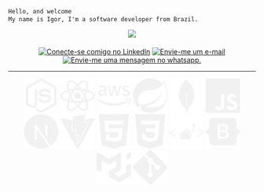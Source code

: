 ```
Hello, and welcome
My name is Igor, I'm a software developer from Brazil.
```

<div align="center">

</div>
<div align="center">
<picture>
<source 
  srcset="https://github-readme-stats.vercel.app/api/top-langs/?username=igorsans&layout=compact&langs_count=10&theme=dark"
  media="(prefers-color-scheme: dark)"
/>
<source
  srcset="https://github-readme-stats.vercel.app/api/top-langs/?username=igorsans&layout=compact&langs_count=10&theme=graywhite"
  media="(prefers-color-scheme: light), (prefers-color-scheme: no-preference)"
/>
<img src="https://github-readme-stats.vercel.app/api/top-langs/?username=igorsans&layout=compact&langs_count=10&theme=dark" />
</picture>
</div>
<div align="center">
    <br>
    <a href="https://www.linkedin.com/in/devsantos/"><img src="https://img.shields.io/badge//devsantos-282C34?logo=linkedin&logoColor=F1F1F1" alt="Conecte-se comigo no LinkedIn" title="Clique aqui para visualizar meu perfil no LinkedIn." height="25"/></a>
    <a href="mailto:igor.santos0@hotmail.com"><img src="https://img.shields.io/badge/igor.santos0@hotmail.com-282C34?logo=Microsoft Outlook&logoColor=F1F1F1" alt="Envie-me um e-mail" title="Clique aqui e me envie um email!" height="25"/></a>
    <a href="https://api.whatsapp.com/send?phone=5521980505130&text=Igor+Santos%2C+Desenvolvedor%2C+Me+Envie+uma+mensagem%21"><img src="https://img.shields.io/badge/(21)98050--5130-282C34?logo=whatsapp&logoColor=F1F1F1" alt="Envie-me uma mensagem no whatsapp." title="Clique aqui e me envie uma mensagem no whatsapp" height="25"/></a>
       <hr>
        <div align="center" style="display: inline_block">
        <picture>
        <source srcset="./img/node.svg" media="(prefers-color-scheme: dark)" />
        <source srcset="./img/nodew.svg" media="(prefers-color-scheme: light), (prefers-color-scheme: no-preference)" />
            <img width="70px" src="./img/node.svg">
        </picture>
        <picture>
        <source srcset="./img/react.svg" media="(prefers-color-scheme: dark)" />
        <source srcset="./img/reactw.svg" media="(prefers-color-scheme: light), (prefers-color-scheme: no-preference)" />
            <img width="70px" src="./img/react.svg">
        </picture>
        <picture>
        <source srcset="./img/aws.svg" media="(prefers-color-scheme: dark)" />
        <source srcset="./img/awsw.svg" media="(prefers-color-scheme: light), (prefers-color-scheme: no-preference)" />
            <img width="70px" src="./img/aws.svg">
        </picture>
        <picture>
        <source srcset="./img/spring.svg" media="(prefers-color-scheme: dark)" />
        <source srcset="./img/springw.svg" media="(prefers-color-scheme: light), (prefers-color-scheme: no-preference)" />
            <img width="70px" src="./img/spring.svg">
        </picture>
        <picture>
        <source srcset="./img/mongodb.svg" media="(prefers-color-scheme: dark)" />
        <source srcset="./img/mongodbw.svg" media="(prefers-color-scheme: light), (prefers-color-scheme: no-preference)" />
            <img width="70px" src="./img/mongodb.svg">
        </picture>
        <picture>
        <source srcset="./img/javascript.svg" media="(prefers-color-scheme: dark)" />
        <source srcset="./img/javascriptw.svg" media="(prefers-color-scheme: light), (prefers-color-scheme: no-preference)" />
            <img width="70px" src="./img/javascript.svg">
        </picture>
            <br>
        <picture>
        <source srcset="./img/next.svg" media="(prefers-color-scheme: dark)" />
        <source srcset="./img/nextw.svg" media="(prefers-color-scheme: light), (prefers-color-scheme: no-preference)" />
            <img width="70px" src="./img/next.svg">
        </picture>
        <picture>
        <source srcset="./img/vite.svg" media="(prefers-color-scheme: dark)" />
        <source srcset="./img/vitew.svg" media="(prefers-color-scheme: light), (prefers-color-scheme: no-preference)" />
            <img width="70px" src="./img/vite.svg">
        </picture>
        <picture>
        <source srcset="./img/html.svg" media="(prefers-color-scheme: dark)" />
        <source srcset="./img/htmlw.svg" media="(prefers-color-scheme: light), (prefers-color-scheme: no-preference)" />
            <img width="70px" src="./img/html.svg">
        </picture>
        <picture>
        <source srcset="./img/css.svg" media="(prefers-color-scheme: dark)" />
        <source srcset="./img/cssw.svg" media="(prefers-color-scheme: light), (prefers-color-scheme: no-preference)" />
            <img width="70px" src="./img/css.svg">
        </picture>
        <picture>
        <source srcset="./img/sc.svg" media="(prefers-color-scheme: dark)" />
        <source srcset="./img/scw.svg" media="(prefers-color-scheme: light), (prefers-color-scheme: no-preference)" />
            <img width="70px" src="./img/sc.svg">
        </picture>
        <picture>
        <source srcset="./img/bootstrap.svg" media="(prefers-color-scheme: dark)" />
        <source srcset="./img/bootstrapw.svg" media="(prefers-color-scheme: light), (prefers-color-scheme: no-preference)" />
            <img width="70px" src="./img/bootstrap.svg">
        </picture>
            <br>
        <picture>
        <source srcset="./img/mui.svg" media="(prefers-color-scheme: dark)" />
        <source srcset="./img/muiw.svg" media="(prefers-color-scheme: light), (prefers-color-scheme: no-preference)" />
            <img width="70px" src="./img/mui.svg">
        </picture>
        <picture>
        <source srcset="./img/git.svg" media="(prefers-color-scheme: dark)" />
        <source srcset="./img/gitw.svg" media="(prefers-color-scheme: light), (prefers-color-scheme: no-preference)" />
            <img width="70px" src="./img/git.svg">
        </picture>
        </div>
        <br>
</div>
